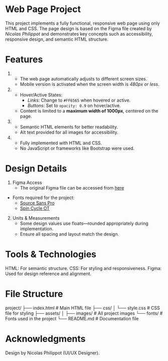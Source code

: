 # Web Page Project

This project implements a fully functional, responsive web page using only HTML and CSS. The page design is based on the Figma file created by *Nicolas Philippot* and demonstrates key concepts such as accessibility, responsive design, and semantic HTML structure.

# Features

1. - The web page automatically adjusts to different screen sizes.
   - Mobile version is activated when the screen width is *480px or less*.

2. - Hover/Active States:
     - *Links*: Change to `#FF6565` when hovered or active.
     - *Buttons*: Set to `opacity: 0.9` on hover/active.
   - Content is limited to a **maximum width of 1000px**, centered on the page.

3. - Semantic HTML elements for better readability.
   - Alt text provided for all images for accessibility.

4. - Fully implemented with HTML and CSS.
   - No JavaScript or frameworks like Bootstrap were used.


# Design Details

1. Figma Access
   - The original Figma file can be accessed from [here](https://www.figma.com/design/FsgtLMZHKtBsXyEKZyJWu8/a5366bbd595c643993665e2a28909370a7e12c66-(Copy)?node-id=0-1&p=f&t=DXwZi7mquvUBow3m-0)
 - Fonts required for the project:
     - [Source Sans Pro](https://www.fontsquirrel.com/fonts/source-sans-pro)
     - [Spin Cycle OT](https://www.fontsquirrel.com/fonts/Spin-Cycle-OT)

2. Units & Measurements
   - Some design values use floats—rounded appropriately during implementation.
   - Ensure all spacing and layout match the design.

# Tools & Technologies
HTML: For semantic structure.
CSS: For styling and responsiveness.
Figma: Used for design reference and alignment.

# File Structure

project/ 
├── index.html # Main HTML file 
├── css/ │ └── style.css # CSS file for styling 
├── assets/ │ ├── images/ # All project images 
└── fonts/ # Fonts used in the project 
└── README.md # Documentation file


# Acknowledgments
Design by Nicolas Philippot (UI/UX Designer).

